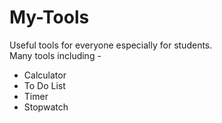 # My-Tools

Useful tools for everyone especially for students.<br>
Many tools including - 

* Calculator
* To Do List
* Timer
* Stopwatch
